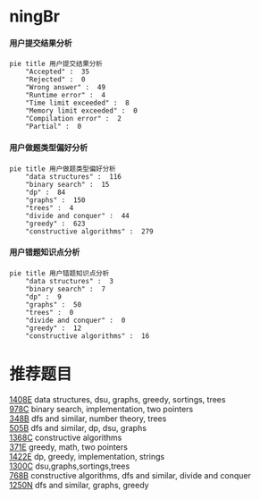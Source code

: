 # ningBr

<!-- tabs:start -->



#### **用户提交结果分析**

```mermaid
pie title 用户提交结果分析
    "Accepted" :  35
    "Rejected" :  0
    "Wrong answer" :  49
    "Runtime error" :  4
    "Time limit exceeded" :  8
    "Memory limit exceeded" :  0
    "Compilation error" :  2
    "Partial" :  0
```

#### **用户做题类型偏好分析**

```mermaid
pie title 用户做题类型偏好分析
    "data structures" :  116
    "binary search" :  15
    "dp" :  84
    "graphs" :  150
    "trees" :  4
    "divide and conquer" :  44
    "greedy" :  623
    "constructive algorithms" :  279
```
#### **用户错题知识点分析**

```mermaid
pie title 用户错题知识点分析
    "data structures" :  3
    "binary search" :  7
    "dp" :  9
    "graphs" :  50
    "trees" :  0
    "divide and conquer" :  0
    "greedy" :  12
    "constructive algorithms" :  16
```



<!-- tabs:end -->
# 推荐题目
[1408E](https://codeforces.com/contest/1408/problem/E)		data structures,
                        dsu,
                        graphs,
                        greedy,
                        sortings,
                        trees		  
[978C](https://codeforces.com/contest/978/problem/C)		binary search,
                        implementation,
                        two pointers		  
[348B](https://codeforces.com/contest/348/problem/B)		dfs and similar,
                        number theory,
                        trees		  
[505B](https://codeforces.com/contest/505/problem/B)		dfs and similar,
                        dp,
                        dsu,
                        graphs		  
[1368C](https://codeforces.com/contest/1368/problem/C)		constructive algorithms		  
[371E](https://codeforces.com/contest/371/problem/E)		greedy,
                        math,
                        two pointers		  
[1422E](https://codeforces.com/contest/1422/problem/E)		dp,
                        greedy,
                        implementation,
                        strings		  
[1300C](https://codeforces.com/contest/1300/problem/C)		dsu,graphs,sortings,trees		  
[768B](https://codeforces.com/contest/768/problem/B)		constructive algorithms,
                        dfs and similar,
                        divide and conquer		  
[1250N](https://codeforces.com/contest/1250/problem/N)		dfs and similar,
                        graphs,
                        greedy		  
